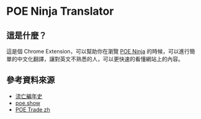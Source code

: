 
# POE Ninja Translator
## 這是什麼？
這是個 Chrome Extension，可以幫助你在瀏覽 [POE Ninja](https://poe.ninja/) 的時候，可以進行簡單的中文化翻譯，讓對英文不熟悉的人，可以更快速的看懂網站上的內容。

## 參考資料來源
* [流亡編年史](https://poedb.tw/tw/)
* [poe.show](https://poe.show)
* [POE Trade zh](https://chrome.google.com/webstore/detail/poe-trade-zh/gohimadohmhdicbffkbpoegodammgghi)